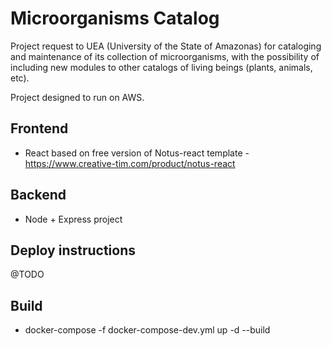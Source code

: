 # Microorganisms Catalog

Project request to UEA (University of the State of Amazonas) for cataloging and maintenance of its collection of microorganisms, with the possibility of including new modules to other catalogs of living beings (plants, animals, etc).

Project designed to run on AWS.

## Frontend

* React based on free version of Notus-react template - https://www.creative-tim.com/product/notus-react

## Backend

* Node + Express project

## Deploy instructions

@TODO

## Build

* docker-compose -f docker-compose-dev.yml up -d --build

